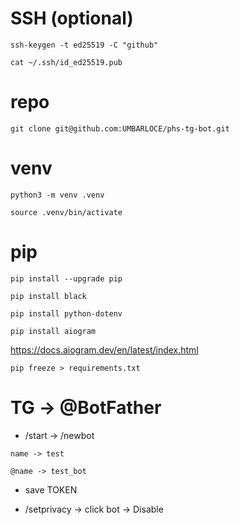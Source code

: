 #
# SSH (optional)

`ssh-keygen -t ed25519 -C "github"`

`cat ~/.ssh/id_ed25519.pub`

#
# repo

`git clone git@github.com:UMBARLOCE/phs-tg-bot.git`

#
# venv

`python3 -m venv .venv`

`source .venv/bin/activate`

#
# pip

`pip install --upgrade pip`

`pip install black`

`pip install python-dotenv`

`pip install aiogram`

https://docs.aiogram.dev/en/latest/index.html

`pip freeze > requirements.txt`

#
# TG -> @BotFather

- /start -> /newbot

`name -> test`

`@name -> test_bot`

- save TOKEN

- /setprivacy -> click bot -> Disable

#
# 